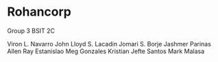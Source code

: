 # Rohancorp

Group 3 BSIT 2C

Viron L. Navarro 
John Lloyd S. Lacadin
Jomari S. Borje
Jashmer Parinas
Allen Ray Estanislao
Meg Gonzales
Kristian Jefte Santos
Mark Malasa
